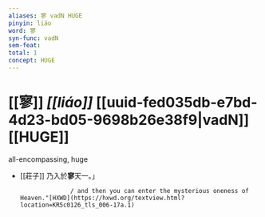 ```yaml
---
aliases: 寥 vadN HUGE
pinyin: liáo
word: 寥
syn-func: vadN
sem-feat: 
total: 1
concept: HUGE 
---
```

# [[寥]] *[[liáo]]*  [[uuid-fed035db-e7bd-4d23-bd05-9698b26e38f9|vadN]] [[HUGE]]
all-encompassing, huge
 - [[莊子]] 乃入於**寥**天一。」
                        
                     / and then you can enter the mysterious oneness of Heaven."[HXWD](https://hxwd.org/textview.html?location=KR5c0126_tls_006-17a.1)